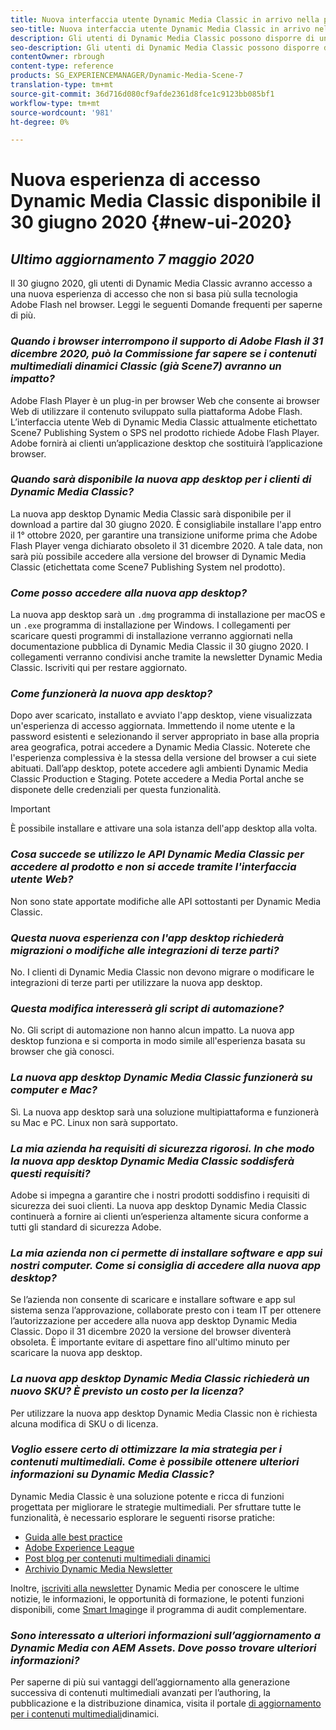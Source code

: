 ```yaml
---
title: Nuova interfaccia utente Dynamic Media Classic in arrivo nella prima metà del 2020
seo-title: Nuova interfaccia utente Dynamic Media Classic in arrivo nella prima metà del 2020
description: Gli utenti di Dynamic Media Classic possono disporre di un aggiornamento dell’interfaccia utente nella prima metà del 2020. L'esperienza fornirà un accesso aggiornato con collegamenti a preziose risorse. Inoltre, questo aggiornamento non dipenderà più dalla tecnologia Adobe Flash nel browser.
seo-description: Gli utenti di Dynamic Media Classic possono disporre di un aggiornamento dell’interfaccia utente nella prima metà del 2020. L'esperienza fornirà un accesso aggiornato con collegamenti a preziose risorse. Inoltre, questo aggiornamento non dipenderà più dalla tecnologia Adobe Flash nel browser.
contentOwner: rbrough
content-type: reference
products: SG_EXPERIENCEMANAGER/Dynamic-Media-Scene-7
translation-type: tm+mt
source-git-commit: 36d716d080cf9afde2361d8fce1c9123bb085bf1
workflow-type: tm+mt
source-wordcount: '981'
ht-degree: 0%

---
```



# Nuova esperienza di accesso Dynamic Media Classic disponibile il 30 giugno 2020 {#new-ui-2020}

## _Ultimo aggiornamento 7 maggio 2020_

Il 30 giugno 2020, gli utenti di Dynamic Media Classic avranno accesso a una nuova esperienza di accesso che non si basa più sulla tecnologia Adobe Flash nel browser. Leggi le seguenti Domande frequenti per saperne di più.

### **_Quando i browser interrompono il supporto di Adobe Flash il 31 dicembre 2020, può la Commissione far sapere se i contenuti multimediali dinamici Classic (già Scene7) avranno un impatto?_**

Adobe Flash Player è un plug-in per browser Web che consente ai browser Web di utilizzare il contenuto sviluppato sulla piattaforma Adobe Flash. L’interfaccia utente Web di Dynamic Media Classic attualmente etichettato Scene7 Publishing System o SPS nel prodotto richiede Adobe Flash Player. Adobe fornirà ai clienti un’applicazione desktop che sostituirà l’applicazione browser.

### **_Quando sarà disponibile la nuova app desktop per i clienti di Dynamic Media Classic?_**

La nuova app desktop Dynamic Media Classic sarà disponibile per il download a partire dal 30 giugno 2020. È consigliabile installare l&#39;app entro il 1° ottobre 2020, per garantire una transizione uniforme prima che Adobe Flash Player venga dichiarato obsoleto il 31 dicembre 2020.  A tale data, non sarà più possibile accedere alla versione del browser di Dynamic Media Classic (etichettata come Scene7 Publishing System nel prodotto).

### **_Come posso accedere alla nuova app desktop?_**

La nuova app desktop sarà un `.dmg` programma di installazione per macOS e un `.exe` programma di installazione per Windows. I collegamenti per scaricare questi programmi di installazione verranno aggiornati nella documentazione pubblica di Dynamic Media Classic il 30 giugno 2020. I collegamenti verranno condivisi anche tramite la newsletter Dynamic Media Classic. Iscriviti qui per restare aggiornato.

### **_Come funzionerà la nuova app desktop?_**

Dopo aver scaricato, installato e avviato l&#39;app desktop, viene visualizzata un&#39;esperienza di accesso aggiornata. Immettendo il nome utente e la password esistenti e selezionando il server appropriato in base alla propria area geografica, potrai accedere a Dynamic Media Classic. Noterete che l&#39;esperienza complessiva è la stessa della versione del browser a cui siete abituati. Dall’app desktop, potete accedere agli ambienti Dynamic Media Classic Production e Staging. Potete accedere a Media Portal anche se disponete delle credenziali per questa funzionalità.

>[!IMPORTANT]
>
>È possibile installare e attivare una sola istanza dell&#39;app desktop alla volta.

### **_Cosa succede se utilizzo le API Dynamic Media Classic per accedere al prodotto e non si accede tramite l&#39;interfaccia utente Web?_**

Non sono state apportate modifiche alle API sottostanti per Dynamic Media Classic.

### **_Questa nuova esperienza con l&#39;app desktop richiederà migrazioni o modifiche alle integrazioni di terze parti?_**

No. I clienti di Dynamic Media Classic non devono migrare o modificare le integrazioni di terze parti per utilizzare la nuova app desktop.

### **_Questa modifica interesserà gli script di automazione?_**

No. Gli script di automazione non hanno alcun impatto. La nuova app desktop funziona e si comporta in modo simile all&#39;esperienza basata su browser che già conosci.

### **_La nuova app desktop Dynamic Media Classic funzionerà su computer e Mac?_**

Sì. La nuova app desktop sarà una soluzione multipiattaforma e funzionerà su Mac e PC. Linux non sarà supportato.

### **_La mia azienda ha requisiti di sicurezza rigorosi. In che modo la nuova app desktop Dynamic Media Classic soddisferà questi requisiti?_**

Adobe si impegna a garantire che i nostri prodotti soddisfino i requisiti di sicurezza dei suoi clienti. La nuova app desktop Dynamic Media Classic continuerà a fornire ai clienti un’esperienza altamente sicura conforme a tutti gli standard di sicurezza Adobe.

### **_La mia azienda non ci permette di installare software e app sui nostri computer. Come si consiglia di accedere alla nuova app desktop?_**

Se l’azienda non consente di scaricare e installare software e app sul sistema senza l’approvazione, collaborate presto con i team IT per ottenere l’autorizzazione per accedere alla nuova app desktop Dynamic Media Classic. Dopo il 31 dicembre 2020 la versione del browser diventerà obsoleta. È importante evitare di aspettare fino all&#39;ultimo minuto per scaricare la nuova app desktop.

### **_La nuova app desktop Dynamic Media Classic richiederà un nuovo SKU? È previsto un costo per la licenza?_**

Per utilizzare la nuova app desktop Dynamic Media Classic non è richiesta alcuna modifica di SKU o di licenza.

### **_Voglio essere certo di ottimizzare la mia strategia per i contenuti multimediali. Come è possibile ottenere ulteriori informazioni su Dynamic Media Classic?_**

Dynamic Media Classic è una soluzione potente e ricca di funzioni progettata per migliorare le strategie multimediali. Per sfruttare tutte le funzionalità, è necessario esplorare le seguenti risorse pratiche:

* [Guida alle best practice](https://www.adobe.com/content/dam/www/us/en/marketing/experience-manager-assets/dynamic-media/adobe-dynamic-media-classic-best-practices-guide.pdf)
* [Adobe Experience League](https://guided.adobe.com/#recommended/solutions/experience-manager)
* [Post blog per contenuti multimediali dinamici](https://theblog.adobe.com/tag/dynamic-media/)
* [Archivio Dynamic Media Newsletter](https://docs.adobe.com/content/help/en/dynamic-media-classic/using/dynamic-media-newsletter.html)

Inoltre, [iscriviti alla newsletter](https://www.adobe.com/subscription/dynamic-media-newsletter.html) Dynamic Media per conoscere le ultime notizie, le informazioni, le opportunità di formazione, le potenti funzioni disponibili, come [Smart Imaging](https://helpx.adobe.com/experience-manager/6-3/assets/using/imaging-faq.html)e il programma di audit complementare.

### **_Sono interessato a ulteriori informazioni sull’aggiornamento a Dynamic Media con AEM Assets. Dove posso trovare ulteriori informazioni?_**

Per saperne di più sui vantaggi dell’aggiornamento alla generazione successiva di contenuti multimediali avanzati per l’authoring, la pubblicazione e la distribuzione dinamica, visita il portale [di aggiornamento per i contenuti multimediali](http://exploreadobe.com/dynamic-media-upgrade/)dinamici.

